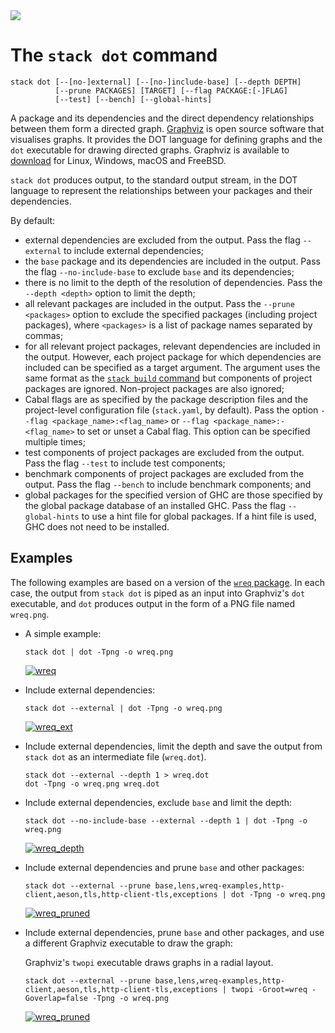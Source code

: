 <div class="hidden-warning"><a href="https://docs.haskellstack.org/"><img src="https://cdn.jsdelivr.net/gh/commercialhaskell/stack/doc/img/hidden-warning.svg"></a></div>

# The `stack dot` command

~~~text
stack dot [--[no-]external] [--[no-]include-base] [--depth DEPTH]
          [--prune PACKAGES] [TARGET] [--flag PACKAGE:[-]FLAG]
          [--test] [--bench] [--global-hints]
~~~

A package and its dependencies and the direct dependency relationships between
them form a directed graph. [Graphviz](https://www.graphviz.org/) is open source
software that visualises graphs. It provides the DOT language for defining
graphs and the `dot` executable for drawing directed graphs. Graphviz is
available to [download](https://www.graphviz.org/download/) for Linux, Windows,
macOS and FreeBSD.

`stack dot` produces output, to the standard output stream, in the DOT language
to represent the relationships between your packages and their dependencies.

By default:

*   external dependencies are excluded from the output. Pass the flag
    `--external` to include external dependencies;
*   the `base` package and its dependencies are included in the output. Pass the
    flag `--no-include-base` to exclude `base` and its dependencies;
*   there is no limit to the depth of the resolution of dependencies. Pass the
    `--depth <depth>` option to limit the depth;
*   all relevant packages are included in the output. Pass the
    `--prune <packages>` option to exclude the specified packages (including
    project packages), where `<packages>` is a list of package names separated
    by commas;
*   for all relevant project packages, relevant dependencies are included in the
    output. However, each project package for which dependencies are included
    can be specified as a target argument. The argument uses the same format as
    the [`stack build` command](build_command.md) but components of project
    packages are ignored. Non-project packages are also ignored;
*   Cabal flags are as specified by the package description files and the
    project-level configuration file (`stack.yaml`, by default). Pass the
    option `--flag <package_name>:<flag_name>` or
    `--flag <package_name>:-<flag_name>` to set or unset a Cabal flag. This
    option can be specified multiple times;
*   test components of project packages are excluded from the output. Pass the
    flag `--test` to include test components;
*   benchmark components of project packages are excluded from the output. Pass
    the flag `--bench` to include benchmark components; and
*   global packages for the specified version of GHC are those specified by the
    global package database of an installed GHC. Pass the flag `--global-hints`
    to use a hint file for global packages. If a hint file is used, GHC does not
    need to be installed.

## Examples

The following examples are based on a version of the
[`wreq` package](https://hackage.haskell.org/package/wreq). In each case, the
output from `stack dot` is piped as an input into Graphviz's `dot` executable,
and `dot` produces output in the form of a PNG file named `wreq.png`.

*   A simple example:

    ~~~text
    stack dot | dot -Tpng -o wreq.png
    ~~~

    [![wreq](https://cloud.githubusercontent.com/assets/591567/8478591/ae10a418-20d2-11e5-8945-55246dcfac62.png)](https://cloud.githubusercontent.com/assets/591567/8478591/ae10a418-20d2-11e5-8945-55246dcfac62.png)

*   Include external dependencies:

    ~~~text
    stack dot --external | dot -Tpng -o wreq.png
    ~~~

    [![wreq_ext](https://cloud.githubusercontent.com/assets/591567/8478621/d247247e-20d2-11e5-993d-79096e382abd.png)](https://cloud.githubusercontent.com/assets/591567/8478621/d247247e-20d2-11e5-993d-79096e382abd.png)

*   Include external dependencies, limit the depth and save the output from
    `stack dot` as an intermediate file (`wreq.dot`).

    ~~~text
    stack dot --external --depth 1 > wreq.dot
    dot -Tpng -o wreq.png wreq.dot
    ~~~

*   Include external dependencies, exclude `base` and limit the depth:

    ~~~text
    stack dot --no-include-base --external --depth 1 | dot -Tpng -o wreq.png
    ~~~

    [![wreq_depth](https://cloud.githubusercontent.com/assets/591567/8484310/45b399a0-20f7-11e5-8068-031c2b352961.png)](https://cloud.githubusercontent.com/assets/591567/8484310/45b399a0-20f7-11e5-8068-031c2b352961.png)

*   Include external dependencies and prune `base` and other packages:

    ~~~text
    stack dot --external --prune base,lens,wreq-examples,http-client,aeson,tls,http-client-tls,exceptions | dot -Tpng -o wreq.png
    ~~~

    [![wreq_pruned](https://cloud.githubusercontent.com/assets/591567/8478768/adbad280-20d3-11e5-9992-914dc24fe569.png)](https://cloud.githubusercontent.com/assets/591567/8478768/adbad280-20d3-11e5-9992-914dc24fe569.png)

*   Include external dependencies, prune `base` and other packages, and use a
    different Graphviz executable to draw the graph:

    Graphviz's `twopi` executable draws graphs in a radial layout.

    ~~~text
    stack dot --external --prune base,lens,wreq-examples,http-client,aeson,tls,http-client-tls,exceptions | twopi -Groot=wreq -Goverlap=false -Tpng -o wreq.png
    ~~~

    [![wreq_pruned](https://cloud.githubusercontent.com/assets/591567/8495538/9fae1184-216e-11e5-9931-99e6147f8aed.png)](https://cloud.githubusercontent.com/assets/591567/8495538/9fae1184-216e-11e5-9931-99e6147f8aed.png)
